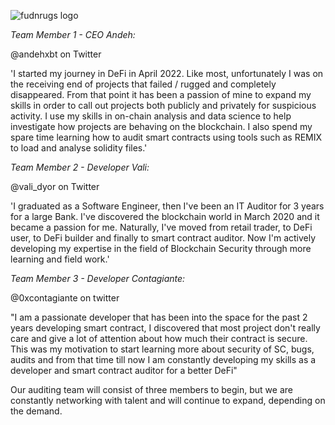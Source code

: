 ![fudnrugs logo](https://user-images.githubusercontent.com/104836635/184762032-eb1b9162-66fa-4ee8-8c03-5982cc683814.png)

*Team Member 1 - CEO Andeh:* 

@andehxbt on Twitter

'I started my journey in DeFi in April 2022. Like most, unfortunately I was on the receiving end of projects that failed / rugged and completely disappeared. From that point it has been a passion of mine to expand my skills in order to call out projects both publicly and privately for suspicious activity. I use my skills in on-chain analysis and data science to help investigate how projects are behaving on the blockchain. I also spend my spare time learning how to audit smart contracts using tools such as REMIX to load and analyse solidity files.'

*Team Member 2 - Developer Vali:*

@vali_dyor on Twitter

'I graduated as a Software Engineer, then I've been an IT Auditor for 3 years for a large Bank.
I've discovered the blockchain world in March 2020 and it became a passion for me. 
Naturally, I've moved from retail trader, to DeFi user, to DeFi builder and finally to smart contract auditor. 
Now I'm actively developing my expertise in the field of Blockchain Security through more learning and field work.'

*Team Member 3 - Developer Contagiante:*

@0xcontagiante on twitter 

"I am a passionate developer that has been into the space for the past 2 years developing smart contract, I discovered that most project don't really care and give a lot of attention about how much their contract is secure. This was my motivation to start learning more about security of SC, bugs, audits and from that time till now I am constantly developing my skills as a developer and smart contract auditor for a better DeFi"

Our auditing team will consist of three members to begin, but we are constantly networking with talent and will continue to expand, depending on the demand.
